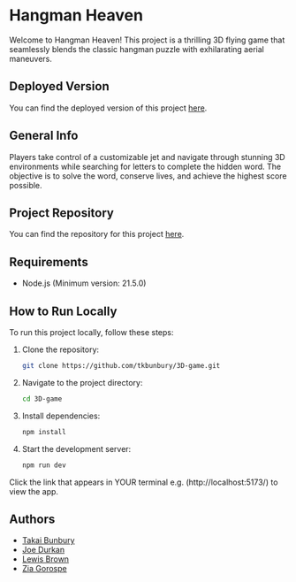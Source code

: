 # Hangman Heaven

Welcome to Hangman Heaven! This project is a thrilling 3D flying game that seamlessly blends the classic hangman puzzle with exhilarating aerial maneuvers.

## Deployed Version

You can find the deployed version of this project [here](https://brilliant-kringle-8ee1b7.netlify.app). 

## General Info

Players take control of a customizable jet and navigate through stunning 3D environments while searching for letters to complete the hidden word. The objective is to solve the word, conserve lives, and achieve the highest score possible.

## Project Repository

You can find the repository for this project [here](https://github.com/tkbunbury/3D-game). 


## Requirements

- Node.js (Minimum version: 21.5.0)

## How to Run Locally

To run this project locally, follow these steps:

1. Clone the repository:

    ```bash
    git clone https://github.com/tkbunbury/3D-game.git

2. Navigate to the project directory:

    ```bash
    cd 3D-game

3. Install dependencies:

    ```bash
    npm install

4. Start the development server:

    ```bash
    npm run dev

Click the link that appears in YOUR terminal e.g. (http://localhost:5173/) to view the app.

## Authors

- [Takai Bunbury](https://github.com/tkbunbury)
- [Joe Durkan](https://github.com/JoeDurks94)
- [Lewis Brown](https://github.com/lgb94)
- [Zia Gorospe](https://github.com/ziagorospe)
